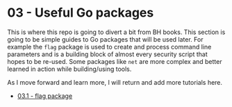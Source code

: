 # 03 - Useful Go packages
This is where this repo is going to divert a bit from BH books. This section is going to be simple guides to Go packages that will be used later. For example the `flag` package is used to create and process command line parameters and is a building block of almost every security script that hopes to be re-used. Some packages like `net` are more complex and better learned in action while building/using tools.

As I move forward and learn more, I will return and add more tutorials here.

- [03.1 - flag package](content/03.1.md)


